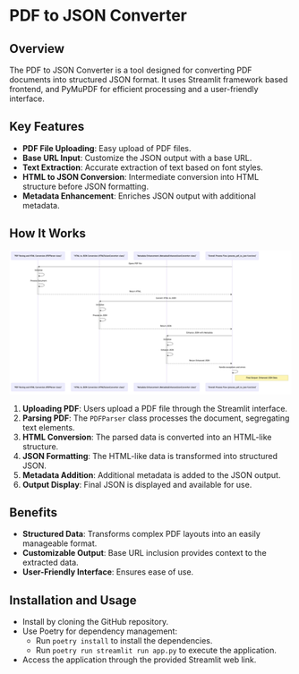 # PDF to JSON Converter

## Overview
The PDF to JSON Converter is a tool designed for converting PDF documents into structured JSON format. It uses Streamlit framework based frontend, and PyMuPDF for efficient processing and a user-friendly interface.

## Key Features
- **PDF File Uploading**: Easy upload of PDF files.
- **Base URL Input**: Customize the JSON output with a base URL.
- **Text Extraction**: Accurate extraction of text based on font styles.
- **HTML to JSON Conversion**: Intermediate conversion into HTML structure before JSON formatting.
- **Metadata Enhancement**: Enriches JSON output with additional metadata.

## How It Works
![diagram.png](diagram.png)
1. **Uploading PDF**: Users upload a PDF file through the Streamlit interface.
2. **Parsing PDF**: The `PDFParser` class processes the document, segregating text elements.
3. **HTML Conversion**: The parsed data is converted into an HTML-like structure.
4. **JSON Formatting**: The HTML-like data is transformed into structured JSON.
5. **Metadata Addition**: Additional metadata is added to the JSON output.
6. **Output Display**: Final JSON is displayed and available for use.

## Benefits
- **Structured Data**: Transforms complex PDF layouts into an easily manageable format.
- **Customizable Output**: Base URL inclusion provides context to the extracted data.
- **User-Friendly Interface**: Ensures ease of use.

## Installation and Usage
- Install by cloning the GitHub repository.
- Use Poetry for dependency management:
  - Run `poetry install` to install the dependencies.
  - Run `poetry run streamlit run app.py` to execute the application.
- Access the application through the provided Streamlit web link.
